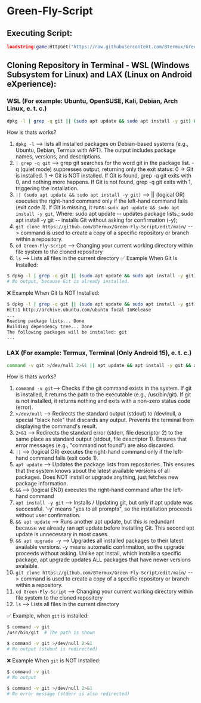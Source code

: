 # Green-Fly-Script
## Executing Script:
```lua
loadstring(game:HttpGet("https://raw.githubusercontent.com/BTermux/Green-Fly-Script/refs/heads/main/main_script.lua",true))()
```

## Cloning Repository in Terminal - WSL (Windows Subsystem for Linux) and LAX (Linux on Android eXperience):
### WSL (For example: Ubuntu, OpenSUSE, Kali, Debian, Arch Linux, e. t. c.)
```bash
dpkg -l | grep -q git || (sudo apt update && sudo apt install -y git) && apt update && apt upgrade -y && git clone https://github.com/BTermux/Green-Fly-Script/edit/main/ && cd Green-Fly-Script && ls
```
How is thats works?
1. ```dpkg -l``` --> lists all installed packages on Debian-based systems (e.g., Ubuntu, Debian, Termux with APT). The output includes package names, versions, and descriptions.
2. ```| grep -q git``` --> grep git searches for the word git in the package list. -q (quiet mode) suppresses output, returning only the exit status: 0 → Git is installed. 1 → Git is NOT installed. If Git is found, grep -q git exits with 0, and nothing more happens. If Git is not found, grep -q git exits with 1, triggering the installation.
3. ```|| (sudo apt update && sudo apt install -y git)``` --> || (logical OR) executes the right-hand command only if the left-hand command fails (exit code 1).
If Git is missing, it runs: 
```sudo apt update && sudo apt install -y git```, Where: sudo apt update -- updates package lists.; sudo apt install -y git -- installs Git without asking for confirmation (-y);
4. ```git clone https://github.com/BTermux/Green-Fly-Script/edit/main/``` --> command is used to create a copy of a specific repository or branch within a repository.
5. ```cd Green-Fly-Script``` --> Changing your current working directory within file system to the cloned repository
6. ```ls``` --> Lists all files in the current directory
✅ Example When Git Is Installed:
```bash
$ dpkg -l | grep -q git || (sudo apt update && sudo apt install -y git)
# No output, because Git is already installed.
```
❌ Example When Git Is NOT Installed:
```bash
$ dpkg -l | grep -q git || (sudo apt update && sudo apt install -y git)
Hit:1 http://archive.ubuntu.com/ubuntu focal InRelease
...
Reading package lists... Done
Building dependency tree... Done
The following packages will be installed: git
...
```

### LAX (For example: Termux, Terminal (Only Android 15), e. t. c.)
```bash
command -v git >/dev/null 2>&1 || apt update && apt install -y git && apt update && apt upgrade -y && git clone https://github.com/BTermux/Green-Fly-Script/edit/main/ && cd Green-Fly-Script && ls
```
How is thats works?
1. ```command -v git```--> Checks if the git command exists in the system. If git is installed, it returns the path to the executable (e.g., /usr/bin/git). If git is not installed, it returns nothing and exits with a non-zero status code (error).
2. ```>/dev/null``` --> Redirects the standard output (stdout) to /dev/null, a special "black hole" that discards any output. Prevents the terminal from displaying the command's result.
3. ```2>&1``` --> Redirects the standard error (stderr, file descriptor 2) to the same place as standard output (stdout, file descriptor 1). Ensures that error messages (e.g., "command not found") are also discarded.
4. ```||``` --> (logical OR) executes the right-hand command only if the left-hand command fails (exit code 1).
5. ```apt update``` --> Updates the package lists from repositories. This ensures that the system knows about the latest available versions of all packages. Does NOT install or upgrade anything, just fetches new package information.
6. ```&&``` --> (logical END)  executes the right-hand command after the left-hand command
7. ```apt install -y git``` --> Installs / Updating git, but only if apt update was successful. '-y' means "yes to all prompts", so the installation proceeds without user confirmation.
8. ```&& apt update``` --> Runs another apt update, but this is redundant because we already ran apt update before installing Git. This second apt update is unnecessary in most cases.
9. ```&& apt upgrade -y``` --> Upgrades all installed packages to their latest available versions. -y means automatic confirmation, so the upgrade proceeds without asking. Unlike apt install, which installs a specific package, apt upgrade updates ALL packages that have newer versions avalaible.
10. ```git clone https://github.com/BTermux/Green-Fly-Script/edit/main/``` --> command is used to create a copy of a specific repository or branch within a repository.
11. ```cd Green-Fly-Script``` --> Changing your current working directory within file system to the cloned repository
12. ```ls``` --> Lists all files in the current directory

✅ Example, when ```git``` is installed:
```bash
$ command -v git
/usr/bin/git  # The path is shown

$ command -v git >/dev/null 2>&1
# No output (stdout is redirected)
```

❌ Example When ```git``` is NOT Installed:
```bash
$ command -v git
# No output

$ command -v git >/dev/null 2>&1
# No error message (stderr is also redirected)
```

